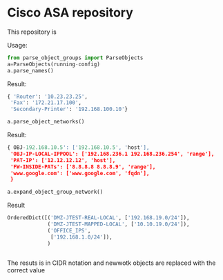 # Cisco ASA repository

This repository is 

Usage:
```python
from parse_object_groups import ParseObjects
a=ParseObjects(running-config)
a.parse_names()
```
Result:
```python
{ 'Router': '10.23.23.25',
 'Fax': '172.21.17.100',
 'Secondary-Printer': '192.168.100.10'}
```

```python
a.parse_object_networks()
```
Result:
```python
{ OBJ-192.168.10.5': ['192.168.10.5', 'host'],
 'OBJ-IP-LOCAL-IPPOOL': ['192.168.236.1 192.168.236.254', 'range'],
 'PAT-IP': ['12.12.12.12', 'host'],
 'FW-INSIDE-PATs': ['8.8.8.8 8.8.8.9', 'range'],
 'www.google.com': ['www.google.com', 'fqdn'],
 }
```


```python
a.expand_object_group_network()
```
Result
```python
OrderedDict([('DMZ-JTEST-REAL-LOCAL', ['192.168.19.0/24']),
             ('DMZ-JTEST-MAPPED-LOCAL', ['10.10.19.0/24']),
             ('OFFICE_IPS',
              ['192.168.1.0/24']),
             )
             
```
The resuts is in CIDR notation and newwotk objects are replaced with the correct value